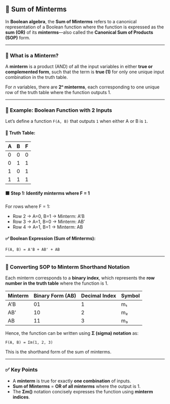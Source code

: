 

## 📘 Sum of Minterms

In **Boolean algebra**, the **Sum of Minterms** refers to a canonical representation of a Boolean function where the function is expressed as the **sum (OR)** of its **minterms**—also called the **Canonical Sum of Products (SOP)** form.

---

### 🔹 What is a Minterm?

A **minterm** is a product (AND) of all the input variables in either **true or complemented form**, such that the term is **true (1)** for only one unique input combination in the truth table.

For *n* variables, there are **2ⁿ minterms**, each corresponding to one unique row of the truth table where the function outputs 1.

---

### 🧮 Example: Boolean Function with 2 Inputs

Let’s define a function `F(A, B)` that outputs `1` when either A or B is `1`.

#### 🧾 Truth Table:

| A | B | F |
| - | - | - |
| 0 | 0 | 0 |
| 0 | 1 | 1 |
| 1 | 0 | 1 |
| 1 | 1 | 1 |

#### 🟩 Step 1: Identify minterms where F = 1

For rows where F = 1:

* Row 2 → A=0, B=1 → Minterm: A'B
* Row 3 → A=1, B=0 → Minterm: AB'
* Row 4 → A=1, B=1 → Minterm: AB

#### ✅ Boolean Expression (Sum of Minterms):

```
F(A, B) = A'B + AB' + AB
```

---

### 🔄 Converting SOP to Minterm Shorthand Notation

Each minterm corresponds to a **binary index**, which represents the **row number in the truth table** where the function is 1.

| Minterm | Binary Form (AB) | Decimal Index | Symbol |
| ------- | ---------------- | ------------- | ------ |
| A'B     | 01               | 1             | m₁     |
| AB'     | 10               | 2             | m₂     |
| AB      | 11               | 3             | m₃     |

Hence, the function can be written using **Σ (sigma) notation** as:

```
F(A, B) = Σm(1, 2, 3)
```

This is the shorthand form of the sum of minterms.

---

### ✅ Key Points

* A **minterm** is true for exactly **one combination** of inputs.
* **Sum of Minterms** = **OR of all minterms** where the output is 1.
* The **Σm()** notation concisely expresses the function using **minterm indices**.

